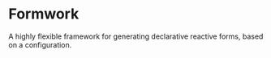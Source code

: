 # Formwork

A highly flexible framework for generating declarative reactive forms, based on a configuration.
